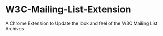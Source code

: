W3C-Mailing-List-Extension
==========================

A Chrome Extension to Update the look and feel of the W3C Mailing List Archives
